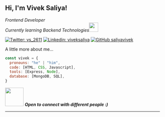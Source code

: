 <h2> Hi, I'm Vivek Saliya!</h2>
<p><em>Frontend Developer</br>Currently learning Backend Technologies<img src="https://media.giphy.com/media/fYSnHlufseco8Fh93Z/giphy.gif" width="30">
</em></p>

[![Twitter: vs_2611](https://img.shields.io/twitter/follow/vs_2611?style=social)](https://twitter.com/vs_2611)
[![Linkedin: viveksaliya](https://img.shields.io/badge/-viveksaliya-blue?style=flat-square&logo=Linkedin&logoColor=white&link=https://www.linkedin.com/in/viveksaliya/)](https://www.linkedin.com/in/viveksaliya/)
[![GitHub saliyavivek](https://img.shields.io/github/followers/saliyavivek?label=follow&style=social)](https://github.com/saliyavivek)


A little more about me...  

```javascript
const vivek = {
  pronouns: "he" | "him",
  code: [HTML, CSS, Javascript],
  tools: [Express, Node],
  database: [MongoDB, SQL],
}
```

<img src="https://media.giphy.com/media/LnQjpWaON8nhr21vNW/giphy.gif" width="60"> <em><b>Open to connect with different people :)</em>

---
